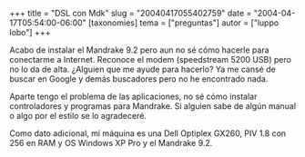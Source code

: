 +++
title = "DSL con Mdk"
slug = "20040417055402759"
date = "2004-04-17T05:54:00-06:00"
[taxonomies]
tema = ["preguntas"]
autor = ["luppo lobo"]
+++

Acabo de instalar el Mandrake 9.2 pero aun no sé cómo hacerle para
conectarme a Internet. Reconoce el modem (speedstream 5200 USB) pero no
lo da de alta. ¿Alguien que me ayude para hacerlo? Ya me cansé de buscar
en Google y demás buscadores pero no he encontrado nada.

<!-- more -->
Aparte tengo el problema de las aplicaciones, no sé cómo instalar
controladores y programas para Mandrake. Si alguien sabe de algún manual
o algo por el estilo se lo agradeceré.

Como dato adicional, mi máquina es una Dell Optiplex GX260, PIV 1.8 con
256 en RAM y OS Windows XP Pro y el Mandrake 9.2.

